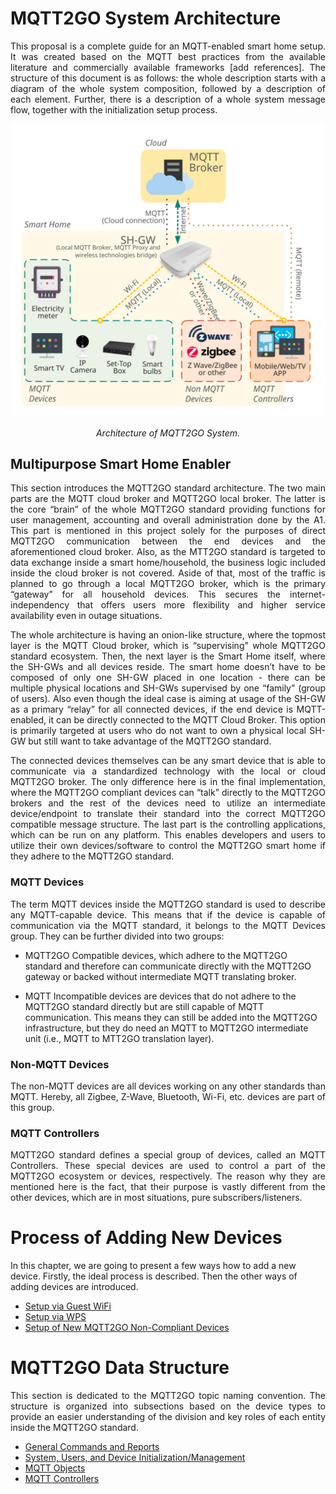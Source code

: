 
# MQTT2GO System Architecture
<p align="justify">
This proposal is a complete guide for an MQTT-enabled smart home setup. It was created based on the MQTT best practices from the available literature and commercially available frameworks [add references]. The structure of this document is as follows: the whole description starts with a diagram of the whole system composition, followed by a description of each element. Further, there is a description of a whole system message flow, together with the initialization setup process.
</p>

![Image](mqtt_architecture.svg "Smart-Home Architecture")
<p align="center" >
<em>Architecture of MQTT2GO System.</em>
</p>

## Multipurpose Smart Home Enabler
<p align="justify">
This section introduces the MQTT2GO standard architecture. The two main parts are the MQTT cloud broker and MQTT2GO local broker. The latter is the core “brain” of the whole MQTT2GO standard providing functions for user management, accounting and overall administration done by the A1. This part is mentioned in this project solely for the purposes of direct MQTT2GO communication between the end devices and the aforementioned cloud broker. Also, as the MTT2GO standard is targeted to data exchange inside a smart home/household, the business logic included inside the cloud broker is not covered. Aside of that, most of the traffic is planned to go through a local MQTT2GO broker, which is the primary “gateway” for all household devices. This secures the internet-independency that offers users more flexibility and higher service availability even in outage situations.
</p>

<p align="justify">
The whole architecture is having an onion-like structure, where the topmost layer is the MQTT Cloud broker, which is “supervising” whole MQTT2GO standard ecosystem. Then, the next layer is the Smart Home itself, where the SH-GWs and all devices reside. The smart home doesn’t have to be composed of only one SH-GW placed in one location - there can be multiple physical locations and SH-GWs supervised by one “family” (group of users). Also even though the ideal case is aiming at usage of the SH-GW as a primary “relay” for all connected devices, if the end device is MQTT-enabled, it can be directly connected to the MQTT Cloud Broker. This option is primarily targeted at users who do not want to own a physical local SH-GW but still want to take advantage of the MQTT2GO standard.
</p>

<p align="justify">
The connected devices themselves can be any smart device that is able to communicate via a standardized technology with the local or cloud MQTT2GO broker. The only difference here is in the final implementation, where the MQTT2GO compliant devices can “talk” directly to the MQTT2GO brokers and the rest of the devices need to utilize an intermediate device/endpoint to translate their standard into the correct MQTT2GO compatible message structure.
The last part is the controlling applications, which can be run on any platform. This enables developers and users to utilize their own devices/software to control the MQTT2GO smart home if they adhere to the MQTT2GO standard.
</p>

### MQTT Devices
<p align="justify">
The term MQTT devices inside the MQTT2GO standard is used to describe any MQTT-capable device. This means that if the device is capable of communication via the MQTT standard, it belongs to the MQTT Devices group. They can be further divided into two groups:
</p>

* MQTT2GO Compatible devices, which adhere to the MQTT2GO standard and therefore can communicate directly with the MQTT2GO gateway or backed without intermediate MQTT translating broker.

* MQTT Incompatible devices are devices that do not adhere to the MQTT2GO standard directly but are still capable of MQTT communication. This means they can still be added into the MQTT2GO infrastructure, but they do need an MQTT to MQTT2GO intermediate unit (i.e., MQTT to MTT2GO translation layer).

### Non-MQTT Devices
<p align="justify">
The non-MQTT devices are all devices working on any other standards than MQTT. Hereby, all Zigbee, Z-Wave, Bluetooth, Wi-Fi, etc. devices are part of this group.
</p>

### MQTT Controllers
<p align="justify">
MQTT2GO standard defines a special group of devices, called an MQTT Controllers. These special devices are used to control a part of the MQTT2GO ecosystem or devices, respectively. The reason why they are mentioned here is the fact, that their purpose is vastly different from the other devices, which are in most situations, pure subscribers/listeners.
</p>


#  Process of Adding New Devices
In this chapter, we are going to present a few ways how to add a new device. Firstly, the ideal process is described. Then the other ways of adding devices are introduced.

* [Setup via Guest WiFi](./add-wifi.md)
* [Setup via WPS](./add-wps.md)
* [Setup of New MQTT2GO Non-Compliant Devices](./add-non-compliant.md)

# MQTT2GO Data Structure
<p align="justify">
This section is dedicated to the MQTT2GO topic naming convention. The structure is organized into subsections based on the device types to provide an easier understanding of the division and key roles of each entity inside the MQTT2GO standard.
</p>

* [General Commands and Reports](./mqtt2go-commands.md)
* [System, Users, and Device Initialization/Management](./mqtt2go-management.md)
* [MQTT Objects](./mqtt2go-objects.md)
* [MQTT Controllers](./mqtt2go-controllers.md)
